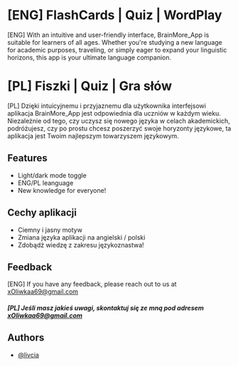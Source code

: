 
# [ENG] FlashCards | Quiz | WordPlay               
[ENG] With an intuitive and user-friendly interface, BrainMore_App is suitable for learners of all ages. Whether you're studying a new language for academic purposes, traveling, or simply eager to expand your linguistic horizons, this app is your ultimate language companion.

# [PL] Fiszki | Quiz | Gra słów
[PL] Dzięki intuicyjnemu i przyjaznemu dla użytkownika interfejsowi aplikacja BrainMore_App jest odpowiednia dla uczniów w każdym wieku. Niezależnie od tego, czy uczysz się nowego języka w celach akademickich, podróżujesz, czy po prostu chcesz poszerzyć swoje horyzonty językowe, ta aplikacja jest Twoim najlepszym towarzyszem językowym.
## Features

- Light/dark mode toggle
- ENG/PL leanguage
- New knowledge for everyone!

## Cechy aplikacji

- Ciemny i jasny motyw
- Zmiana języka aplikacji na angielski / polski
- Zdobądź wiedzę z zakresu językoznastwa!

## Feedback

[ENG] If you have any feedback, please reach out to us at xOliwkaa69@gmail.com
##### [PL] Jeśli masz jakieś uwagi, skontaktuj się ze mną pod adresem xOliwkaa69@gmail.com

## Authors

- [@livcia](https://github.com/livcia)

